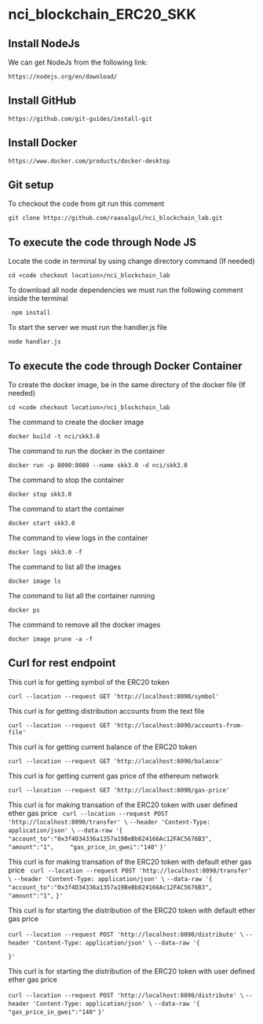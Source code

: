 # nci_blockchain_ERC20_SKK

## Install NodeJs ##

We can get NodeJs from the following link:

```https://nodejs.org/en/download/```


## Install GitHub ##
 
```https://github.com/git-guides/install-git```


## Install Docker ##
 
```https://www.docker.com/products/docker-desktop```


## Git setup ##

To checkout the code from git run this comment

```git clone https://github.com/raasalgul/nci_blockchain_lab.git ```

## To execute the code through Node JS ##

Locate the code in terminal by using change directory command (If needed)

``` cd <code checkout location>/nci_blockchain_lab ```

To download all node dependencies we must run the following comment inside the terminal

```  npm install ```

To start the server we must run the handler.js file

``` node handler.js ```

## To execute the code through Docker Container ##

To create the docker image, be in the same directory of the docker file (If needed)

``` cd <code checkout location>/nci_blockchain_lab ```

The command to create the docker image 

```docker build -t nci/skk3.0 ```

The command to run the docker in the container

``` docker run -p 8090:8080 --name skk3.0 -d nci/skk3.0 ```

The command to stop the container

```docker stop skk3.0```

The command to start the container

```docker start skk3.0```

The command to view logs in the container

```docker logs skk3.0 -f```

The command to list all the images

```docker image ls```

The command to list all the container running

```docker ps```

The command to remove all the docker images

```docker image prune -a -f```

## Curl for rest endpoint ##

This curl is for getting symbol of the ERC20 token

```curl --location --request GET 'http://localhost:8090/symbol'```


This curl is for getting distribution accounts from the text file

```curl --location --request GET 'http://localhost:8090/accounts-from-file'```


This curl is for getting current balance of the ERC20 token

```curl --location --request GET 'http://localhost:8090/balance'```


This curl is for getting current gas price of the ethereum network

```curl --location --request GET 'http://localhost:8090/gas-price'```


This curl is for making transation of the ERC20 token with user defined ether gas price
``` curl --location --request POST 'http://localhost:8090/transfer' \```
```--header 'Content-Type: application/json' \```
```--data-raw '{```
```    "account_to":"0x3f4D34336a1357a19BeBb824166Ac12FAC5676B3",```
```    "amount":"1",```
```    "gas_price_in_gwei":"140"```
```}'```


This curl is for making transation of the ERC20 token with default ether gas price
``` curl --location --request POST 'http://localhost:8090/transfer' \```
```--header 'Content-Type: application/json' \```
```--data-raw '{```
```    "account_to":"0x3f4D34336a1357a19BeBb824166Ac12FAC5676B3",```
```    "amount":"1",```
```}'```



This curl is for starting the distribution of the ERC20 token with default ether gas price

```curl --location --request POST 'http://localhost:8090/distribute' \```
```--header 'Content-Type: application/json' \```
```--data-raw '{```
 
```}' ```

This curl is for starting the distribution of the ERC20 token with user defined ether gas price

```curl --location --request POST 'http://localhost:8090/distribute' \```
```--header 'Content-Type: application/json' \```
```--data-raw '{```
 ```    "gas_price_in_gwei":"140"```
```}' ```